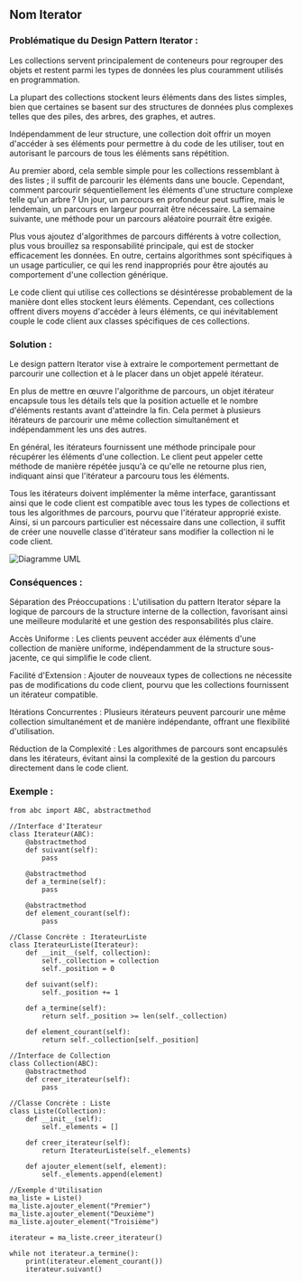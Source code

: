## Nom Iterator

### Problématique du Design Pattern Iterator :

Les collections servent principalement de conteneurs pour regrouper des objets et restent parmi les types de données les plus couramment utilisés en programmation.

La plupart des collections stockent leurs éléments dans des listes simples, bien que certaines se basent sur des structures de données plus complexes telles que des piles, des arbres, des graphes, et autres.

Indépendamment de leur structure, une collection doit offrir un moyen d'accéder à ses éléments pour permettre à du code de les utiliser, tout en autorisant le parcours de tous les éléments sans répétition.

Au premier abord, cela semble simple pour les collections ressemblant à des listes ; il suffit de parcourir les éléments dans une boucle. Cependant, comment parcourir séquentiellement les éléments d'une structure complexe telle qu'un arbre ? Un jour, un parcours en profondeur peut suffire, mais le lendemain, un parcours en largeur pourrait être nécessaire. La semaine suivante, une méthode pour un parcours aléatoire pourrait être exigée.

Plus vous ajoutez d'algorithmes de parcours différents à votre collection, plus vous brouillez sa responsabilité principale, qui est de stocker efficacement les données. En outre, certains algorithmes sont spécifiques à un usage particulier, ce qui les rend inappropriés pour être ajoutés au comportement d'une collection générique.

Le code client qui utilise ces collections se désintéresse probablement de la manière dont elles stockent leurs éléments. Cependant, ces collections offrent divers moyens d'accéder à leurs éléments, ce qui inévitablement couple le code client aux classes spécifiques de ces collections.

### Solution :

Le design pattern Iterator vise à extraire le comportement permettant de parcourir une collection et à le placer dans un objet appelé itérateur.

En plus de mettre en œuvre l'algorithme de parcours, un objet itérateur encapsule tous les détails tels que la position actuelle et le nombre d'éléments restants avant d'atteindre la fin. Cela permet à plusieurs itérateurs de parcourir une même collection simultanément et indépendamment les uns des autres.

En général, les itérateurs fournissent une méthode principale pour récupérer les éléments d'une collection. Le client peut appeler cette méthode de manière répétée jusqu'à ce qu'elle ne retourne plus rien, indiquant ainsi que l'itérateur a parcouru tous les éléments.

Tous les itérateurs doivent implémenter la même interface, garantissant ainsi que le code client est compatible avec tous les types de collections et tous les algorithmes de parcours, pourvu que l'itérateur approprié existe. Ainsi, si un parcours particulier est nécessaire dans une collection, il suffit de créer une nouvelle classe d'itérateur sans modifier la collection ni le code client.

![Diagramme UML](https://refactoring.guru/images/patterns/diagrams/iterator/structure-indexed.png)

### Conséquences :

Séparation des Préoccupations : L'utilisation du pattern Iterator sépare la logique de parcours de la structure interne de la collection, favorisant ainsi une meilleure modularité et une gestion des responsabilités plus claire.

Accès Uniforme : Les clients peuvent accéder aux éléments d'une collection de manière uniforme, indépendamment de la structure sous-jacente, ce qui simplifie le code client.

Facilité d'Extension : Ajouter de nouveaux types de collections ne nécessite pas de modifications du code client, pourvu que les collections fournissent un itérateur compatible.

Itérations Concurrentes : Plusieurs itérateurs peuvent parcourir une même collection simultanément et de manière indépendante, offrant une flexibilité d'utilisation.

Réduction de la Complexité : Les algorithmes de parcours sont encapsulés dans les itérateurs, évitant ainsi la complexité de la gestion du parcours directement dans le code client.

### Exemple :

```
from abc import ABC, abstractmethod

//Interface d'Iterateur
class Iterateur(ABC):
    @abstractmethod
    def suivant(self):
        pass

    @abstractmethod
    def a_termine(self):
        pass

    @abstractmethod
    def element_courant(self):
        pass

//Classe Concrète : IterateurListe
class IterateurListe(Iterateur):
    def __init__(self, collection):
        self._collection = collection
        self._position = 0

    def suivant(self):
        self._position += 1

    def a_termine(self):
        return self._position >= len(self._collection)

    def element_courant(self):
        return self._collection[self._position]

//Interface de Collection
class Collection(ABC):
    @abstractmethod
    def creer_iterateur(self):
        pass

//Classe Concrète : Liste
class Liste(Collection):
    def __init__(self):
        self._elements = []

    def creer_iterateur(self):
        return IterateurListe(self._elements)

    def ajouter_element(self, element):
        self._elements.append(element)

//Exemple d'Utilisation
ma_liste = Liste()
ma_liste.ajouter_element("Premier")
ma_liste.ajouter_element("Deuxième")
ma_liste.ajouter_element("Troisième")

iterateur = ma_liste.creer_iterateur()

while not iterateur.a_termine():
    print(iterateur.element_courant())
    iterateur.suivant()
```